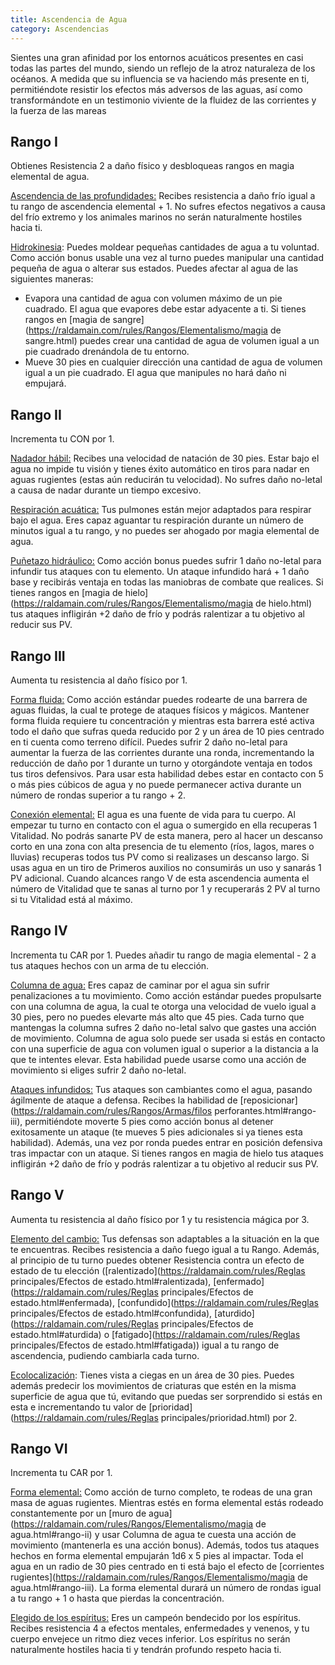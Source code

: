 ```yaml
---
title: Ascendencia de Agua
category: Ascendencias
---
```


Sientes una gran afinidad por los entornos acuáticos presentes en casi todas las partes del mundo, siendo un reflejo de la atroz naturaleza de los océanos. A medida que su influencia se va haciendo más presente en ti, permitiéndote resistir los efectos más adversos de las aguas, así como transformándote en un testimonio viviente de la fluidez de las corrientes y la fuerza de las mareas

## Rango I

Obtienes Resistencia 2 a daño físico y desbloqueas rangos en magia elemental de agua.

<u>Ascendencia de las profundidades:</u> Recibes resistencia a daño frío igual a tu rango de ascendencia elemental + 1. No sufres efectos negativos a causa del frío extremo y los animales marinos no serán naturalmente hostiles hacia ti.

<u>Hidrokinesia</u>: Puedes moldear pequeñas cantidades de agua a tu voluntad. Como acción bonus usable una vez al turno puedes manipular una cantidad pequeña de agua o alterar sus estados. Puedes afectar al agua de las siguientes maneras:

- Evapora una cantidad de agua con volumen máximo de un pie cuadrado. El agua que evapores debe estar adyacente a ti. Si tienes rangos en [magia de sangre](https://raldamain.com/rules/Rangos/Elementalismo/magia de sangre.html) puedes crear una cantidad de agua de volumen igual a un pie cuadrado drenándola de tu entorno.
- Mueve 30 pies en cualquier dirección una cantidad de agua de volumen igual a un pie cuadrado. El agua que manipules no hará daño ni empujará.

## Rango II

Incrementa tu CON por 1.

<u>Nadador hábil:</u> Recibes una velocidad de natación de 30 pies. Estar bajo el agua no impide tu visión y tienes éxito automático en tiros para nadar en aguas rugientes (estas aún reducirán tu velocidad). No sufres daño no-letal a causa de nadar durante un tiempo excesivo.

<u>Respiración acuática:</u> Tus pulmones están mejor adaptados para respirar bajo el agua. Eres capaz aguantar tu respiración durante un número de minutos igual a tu rango, y no puedes ser ahogado por magia elemental de agua.

<u>Puñetazo hidráulico:</u> Como acción bonus puedes sufrir 1 daño no-letal para infundir tus ataques con tu elemento. Un ataque infundido hará + 1 daño base y recibirás ventaja en todas las maniobras de combate que realices. Si tienes rangos en [magia de hielo](https://raldamain.com/rules/Rangos/Elementalismo/magia de hielo.html) tus ataques infligirán +2 daño de frío y podrás ralentizar a tu objetivo al reducir sus PV.

## Rango III 

Aumenta tu resistencia al daño físico por 1.

<u>Forma fluida:</u> Como acción estándar puedes rodearte de una barrera de aguas fluidas, la cual te protege de ataques físicos y mágicos. Mantener forma fluida requiere tu concentración y mientras esta barrera esté activa todo el daño que sufras queda reducido por 2 y un área de 10 pies centrado en ti cuenta como terreno difícil. Puedes sufrir 2 daño no-letal para aumentar la fuerza de las corrientes durante una ronda, incrementando la reducción de daño por 1 durante un turno y otorgándote ventaja en todos tus tiros defensivos. Para usar esta habilidad debes estar en contacto con 5 o más pies cúbicos de agua y no puede permanecer activa durante un número de rondas superior a tu rango + 2.

<u>Conexión elemental:</u> El agua es una fuente de vida para tu cuerpo. Al empezar tu turno en contacto con el agua o sumergido en ella recuperas 1 Vitalidad. No podrás sanarte PV de esta manera, pero al hacer un descanso corto en una zona con alta presencia de tu elemento (ríos, lagos, mares o lluvias) recuperas todos tus PV como si realizases un descanso largo. Si usas agua en un tiro de Primeros auxilios no consumirás un uso y sanarás 1 PV adicional. Cuando alcances rango V de esta ascendencia aumenta el número de Vitalidad que te sanas al turno por 1 y recuperarás 2 PV al turno si tu Vitalidad está al máximo.

## Rango IV 

Incrementa tu CAR por 1. Puedes añadir tu rango de magia elemental - 2 a tus ataques hechos con un arma de tu elección.

<u>Columna de agua:</u> Eres capaz de caminar por el agua sin sufrir penalizaciones a tu movimiento. Como acción estándar puedes propulsarte con una columna de agua, la cual te otorga una velocidad de vuelo igual a 30 pies, pero no puedes elevarte más alto que 45 pies. Cada turno que mantengas la columna sufres 2 daño no-letal salvo que gastes una acción de movimiento. Columna de agua solo puede ser usada si estás en contacto con una superficie de agua con volumen igual o superior a la distancia a la que te intentes elevar. Esta habilidad puede usarse como una acción de movimiento si eliges sufrir 2 daño no-letal.

<u>Ataques infundidos:</u> Tus ataques son cambiantes como el agua, pasando ágilmente de ataque a defensa. Recibes la habilidad de [reposicionar](https://raldamain.com/rules/Rangos/Armas/filos perforantes.html#rango-iii), permitiéndote moverte 5 pies como acción bonus al detener exitosamente un ataque (te mueves 5 pies adicionales si ya tienes esta habilidad). Además, una vez por ronda puedes entrar en posición defensiva tras impactar con un ataque. Si tienes rangos en magia de hielo tus ataques infligirán +2 daño de frío y podrás ralentizar a tu objetivo al reducir sus PV.

## Rango V 

Aumenta tu resistencia al daño físico por 1 y tu resistencia mágica por 3.

<u>Elemento del cambio:</u> Tus defensas son adaptables a la situación en la que te encuentras. Recibes resistencia a daño fuego igual a tu Rango. Además, al principio de tu turno puedes obtener Resistencia contra un efecto de estado de tu elección ([ralentizado](https://raldamain.com/rules/Reglas principales/Efectos de estado.html#ralentizada), [enfermado](https://raldamain.com/rules/Reglas principales/Efectos de estado.html#enfermada), [confundido](https://raldamain.com/rules/Reglas principales/Efectos de estado.html#confundida), [aturdido](https://raldamain.com/rules/Reglas principales/Efectos de estado.html#aturdida) o [fatigado](https://raldamain.com/rules/Reglas principales/Efectos de estado.html#fatigada)) igual a tu rango de ascendencia, pudiendo cambiarla cada turno.

<u>Ecolocalización</u>: Tienes vista a ciegas en un área de 30 pies. Puedes además predecir los movimientos de criaturas que estén en la misma superficie de agua que tú, evitando que puedas ser sorprendido si estás en esta e incrementando tu valor de [prioridad](https://raldamain.com/rules/Reglas principales/prioridad.html) por 2.

## Rango VI

Incrementa tu CAR por 1.

<u>Forma elemental:</u> Como acción de turno completo, te rodeas de una gran masa de aguas rugientes. Mientras estés en forma elemental estás rodeado constantemente por un [muro de agua](https://raldamain.com/rules/Rangos/Elementalismo/magia de agua.html#rango-ii) y usar Columna de agua te cuesta una acción de movimiento (mantenerla es una acción bonus). Además, todos tus ataques hechos en forma elemental empujarán 1d6 x 5 pies al impactar. Toda el agua en un radio de 30 pies centrado en ti está bajo el efecto de [corrientes rugientes](https://raldamain.com/rules/Rangos/Elementalismo/magia de agua.html#rango-iii). La forma elemental durará un número de rondas igual a tu rango + 1 o hasta que pierdas la concentración.  

<u>Elegido de los espíritus:</u> Eres un campeón bendecido por los espíritus. Recibes resistencia 4 a efectos mentales, enfermedades y venenos, y tu cuerpo envejece un ritmo diez veces inferior. Los espíritus no serán naturalmente hostiles hacia ti y tendrán profundo respeto hacia ti.